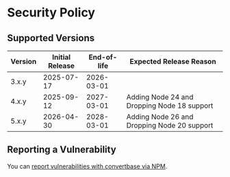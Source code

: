 # Security Policy

## Supported Versions

| Version | Initial Release | End-of-life | Expected Release Reason
| --- | --- | --- | --- |
| 3.x.y | 2025-07-17 | 2026-03-01 |
| 4.x.y | 2025-09-12 | 2027-03-01 | Adding Node 24 and Dropping Node 18 support
| 5.x.y | 2026-04-30 | 2028-03-01 | Adding Node 26 and Dropping Node 20 support

## Reporting a Vulnerability

You can [report vulnerabilities with convertbase via NPM](https://www.npmjs.com/advisories/report?package=convertbase).
